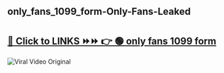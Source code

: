
 ## only_fans_1099_form-Only-Fans-Leaked

# <h2><a href="https://clipsfans.com/only_fans_1099_form&ref=git">🔗 Click to LINKS ⏩⏩ 👉 🟢 only fans 1099 form </a></h2>

<a href="https://clipsfans.com/only_fans_1099_form&ref=git" rel="nofollow" data-target="animated-image.originalLink"><img src="https://i.ibb.co.com/xMMVF88/686577567.gif" alt="Viral Video Original" style="max-width: 100%; display: inline-block;" data-target="animated-image.originalImage"></a>

